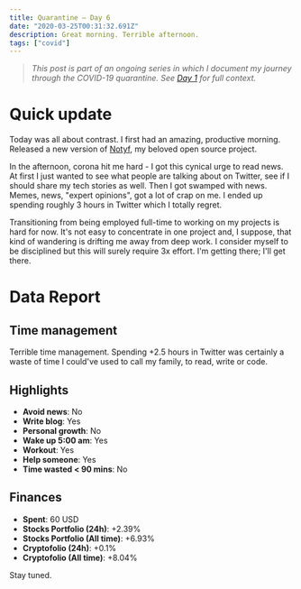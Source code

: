 ```yaml
---
title: Quarantine — Day 6
date: "2020-03-25T00:31:32.691Z"
description: Great morning. Terrible afternoon.
tags: ["covid"]
---
```


> *This post is part of an ongoing series in which I document my journey through the COVID-19 quarantine. See [Day 1](/quarantine/quarantine-day-1) for full context.*

<div class="divider"></div>

# Quick update

Today was all about contrast. I first had an amazing, productive morning. Released a new version of [Notyf](https://github.com/caroso1222/notyf), my beloved open source project.

In the afternoon, corona hit me hard - I got this cynical urge to read news. At first I just wanted to see what people are talking about on Twitter, see if I should share my tech stories as well. Then I got swamped with news. Memes, news, "expert opinions", got a lot of crap on me. I ended up spending roughly 3 hours in Twitter which I totally regret.

Transitioning from being employed full-time to working on my projects is hard for now. It's not easy to concentrate in one project and, I suppose, that kind of wandering is drifting me away from deep work. I consider myself to be disciplined but this will surely require 3x effort. I'm getting there; I'll get there.

# Data Report

## Time management

Terrible time management. Spending +2.5 hours in Twitter was certainly a waste of time I could've used to call my family, to read, write or code.

## Highlights 

* **Avoid news**: No
* **Write blog**: Yes
* **Personal growth**: No
* **Wake up 5:00 am**: Yes
* **Workout**: Yes
* **Help someone**: Yes
* **Time wasted < 90 mins**: No

## Finances

* **Spent**: 60 USD
* **Stocks Portfolio (24h)**: +2.39%
* **Stocks Portfolio (All time)**: +6.93%
* **Cryptofolio (24h)**: +0.1%
* **Cryptofolio (All time)**: +8.04%

<div class="divider"></div>

Stay tuned.
